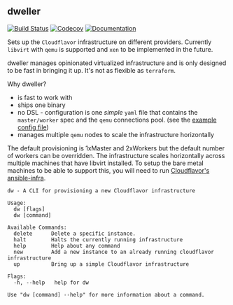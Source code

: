 dweller  
---
[![Build Status](https://travis-ci.org/cloudflavor/dweller.svg?branch=master)](https://travis-ci.org/cloudflavor/dweller)
[![Codecov](https://codecov.io/gh/cloudflavor/dweller/branch/master/graph/badge.svg)](https://codecov.io/gh/cloudflavor/dweller)
[![Documentation](https://godoc.org/github.com/cloudflavor/dweller?status.svg)](http://godoc.org/github.com/cloudflavor/dweller/)  


Sets up the `Cloudflavor` infrastructure on different providers. Currently
`libvirt` with `qemu` is supported and `xen` to be implemented in the future.

dweller manages opinionated virtualized infrastructure and is only designed to be fast in bringing it up.
It's not as flexible as `terraform`.

Why dweller?

* is fast to work with
* ships one binary
* no DSL - configuration is one *simple* `yaml` file that contains the `master/worker` spec and the `qemu` connections pool. (see the [example config file](example-infra.yaml))
* manages multiple `qemu` nodes to scale the infrastructure horizontally

The default provisioning is 1xMaster and 2xWorkers but the default number of
workers can be overridden. The infrastructure scales horizontally across
multiple machines that have libvirt installed. To setup the bare metal machines
to be able to support this, you will need to run [Cloudflavor's
ansible-infra](https://github.com/cloudflavor/ansible-infra).

```
dw - A CLI for provisioning a new Cloudflavor infrastructure

Usage:
  dw [flags]
  dw [command]

Available Commands:
  delete      Delete a specific instance.
  halt        Halts the currently running infrastructure
  help        Help about any command
  new         Add a new instance to an already running cloudflavor infrastructure
  up          Bring up a simple Cloudflavor infrastructure

Flags:
  -h, --help   help for dw

Use "dw [command] --help" for more information about a command.
```
